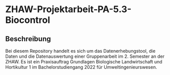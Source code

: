 # ZHAW-Projektarbeit-PA-5.3-Biocontrol
## Beschreibung
Bei diesem Repository handelt es sich um das Datenerhebungstool, die Daten und  die Datenauswertung einer Gruppenarbeit im 2. Semester an der ZHAW. Es ist ein Praxisauftrag Grundlagen Biologische Landwirtschaft und Hortikultur 1 im Bachelorstudiengang 2022 für Umweltingenieurswesen.
